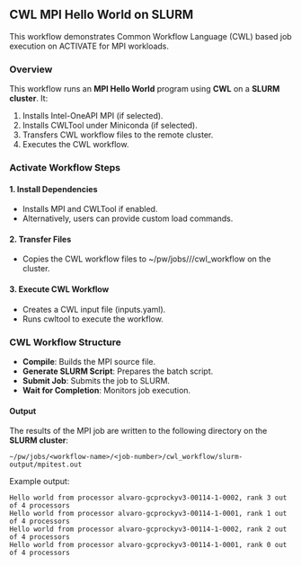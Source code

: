 ## CWL MPI Hello World on SLURM
This workflow demonstrates Common Workflow Language (CWL) based job execution on ACTIVATE for MPI workloads.

### Overview
This workflow runs an **MPI Hello World** program using **CWL** on a **SLURM cluster**. It:
1. Installs Intel-OneAPI MPI (if selected).
2. Installs CWLTool under Miniconda (if selected).
3. Transfers CWL workflow files to the remote cluster.
4. Executes the CWL workflow.

### Activate Workflow Steps

#### 1. Install Dependencies
- Installs MPI and CWLTool if enabled.
- Alternatively, users can provide custom load commands.

#### 2. Transfer Files
- Copies the CWL workflow files to ~/pw/jobs/<workflow-name>/<job-number>/cwl_workflow on the cluster.

#### 3. Execute CWL Workflow
- Creates a CWL input file (inputs.yaml).
- Runs cwltool to execute the workflow.

### CWL Workflow Structure
- **Compile**: Builds the MPI source file.
- **Generate SLURM Script**: Prepares the batch script.
- **Submit Job**: Submits the job to SLURM.
- **Wait for Completion**: Monitors job execution.

#### Output
The results of the MPI job are written to the following directory on the **SLURM cluster**:
```
~/pw/jobs/<workflow-name>/<job-number>/cwl_workflow/slurm-output/mpitest.out
```
Example output:
```
Hello world from processor alvaro-gcprockyv3-00114-1-0002, rank 3 out of 4 processors
Hello world from processor alvaro-gcprockyv3-00114-1-0001, rank 1 out of 4 processors
Hello world from processor alvaro-gcprockyv3-00114-1-0002, rank 2 out of 4 processors
Hello world from processor alvaro-gcprockyv3-00114-1-0001, rank 0 out of 4 processors
```
